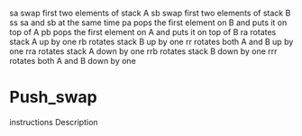 sa	swap first two elements of stack A
sb	swap first two elements of stack B
ss	sa and sb at the same time
pa	pops the first element on B and puts it on top of A
pb	pops the first element on A and puts it on top of B
ra	rotates stack A up by one
rb	rotates stack B up by one
rr	rotates both A and B up by one
rra	rotates stack A down by one
rrb	rotates stack B down by one
rrr	rotates both A and B down by one
# Push_swap
instructions	Description